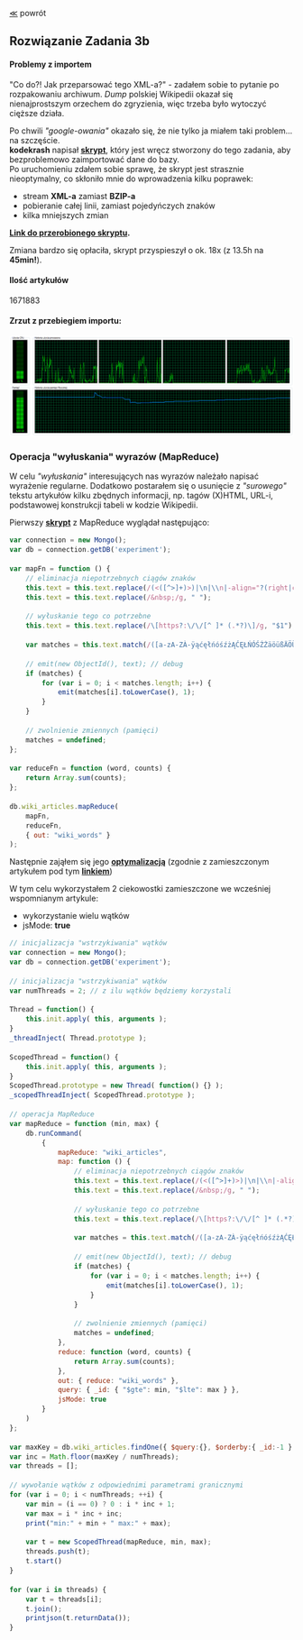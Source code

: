 ﻿[&#8810;](../exercise3.md) powrót

## Rozwiązanie <b>Zadania 3b</b>

#### Problemy z importem

"Co do?! Jak przeparsować tego XML-a?" - zadałem sobie to pytanie po rozpakowaniu archiwum.
<i>Dump</i> polskiej Wikipedii okazał się nienajprostszym orzechem do zgryzienia, więc trzeba było wytoczyć cięższe działa.

Po chwili <i>"google-owania"</i> okazało się, że nie tylko ja miałem taki problem... na szczęście.<br />
<b>kodekrash</b> napisał <b>[skrypt](https://github.com/kodekrash/wikipedia.org-xmldump-mongodb)</b>, który jest wręcz stworzony do tego zadania, aby bezproblemowo zaimportować dane do bazy.<br />
Po uruchomieniu zdałem sobie sprawę, że skrypt jest strasznie nieoptymalny, co skłoniło mnie do wprowadzenia kilku poprawek:
- stream <b>XML-a</b> zamiast <b>BZIP-a</b>
- pobieranie całej linii, zamiast pojedyńczych znaków
- kilka mniejszych zmian

<b>[Link do przerobionego skryptu](./resources/wikipedia.org-xmldump-mongodb.php).</b>

Zmiana bardzo się opłaciła, skrypt przyspieszył o ok. 18x (z 13.5h na <b>45min!</b>).

#### Ilość artykułów

1671883

#### Zrzut z przebiegiem importu:

![Ukradli ss-a!](./resources/wikipedia_import.png "Import danych")

### Operacja "wyłuskania" wyrazów (MapReduce)

W celu <i>"wyłuskania"</i> interesujących nas wyrazów należało napisać wyrażenie regularne.
Dodatkowo postarałem się o usunięcie z <i>"surowego"</i> tekstu artykułów kilku zbędnych informacji, np. tagów (X)HTML, URL-i, podstawowej konstrukcji tabeli w kodzie Wikipedii.

Pierwszy <b>[skrypt](./resources/mapreduce.js)</b> z MapReduce wyglądał następująco:
```javascript
var connection = new Mongo();
var db = connection.getDB('experiment');

var mapFn = function () {
	// eliminacja niepotrzebnych ciągów znaków
	this.text = this.text.replace(/(<([^>]+)>)|\n|\\n|-align="?(right|center|left)"?|class="?wikitable"?|style=".+"|url = http:\/\/.+ |{{Cytuj (książkę|stronę) \||\[\[Plik\:[^\|]+\|/g, "");
	this.text = this.text.replace(/&nbsp;/g, " ");
	
	// wyłuskanie tego co potrzebne
	this.text = this.text.replace(/\[https?:\/\/[^ ]* (.*?)\]/g, "$1");
	
	var matches = this.text.match(/([a-zA-ZÀ-ÿąćęłńóśźżĄĆĘŁŃÓŚŹŻäöüßÄÖÜẞ]+)/g);
	
	// emit(new ObjectId(), text); // debug
	if (matches) {
		for (var i = 0; i < matches.length; i++) {
			emit(matches[i].toLowerCase(), 1);
		}
	}
	
	// zwolnienie zmiennych (pamięci)
	matches = undefined;
};

var reduceFn = function (word, counts) {
	return Array.sum(counts);
};

db.wiki_articles.mapReduce(
	mapFn,
	reduceFn,
	{ out: "wiki_words" }
);
```

Następnie zająłem się jego <b>[optymalizacją](./resources/mapreduce_multithreads.js)</b> (zgodnie z zamieszczonym artykułem pod tym <b>[linkiem](http://edgystuff.tumblr.com/post/54709368492/how-to-speed-up-mongodb-map-reduce-by-20x)</b>)

W tym celu wykorzystałem 2 ciekowostki zamieszczone we wcześniej wspomnianym artykule:
- wykorzystanie wielu wątków
- jsMode: <b>true</b>

```javascript
// inicjalizacja "wstrzykiwania" wątków
var connection = new Mongo();
var db = connection.getDB('experiment');

// inicjalizacja "wstrzykiwania" wątków
var numThreads = 2; // z ilu wątków będziemy korzystali

Thread = function() {
	this.init.apply( this, arguments );
}
_threadInject( Thread.prototype );

ScopedThread = function() {
	this.init.apply( this, arguments );
}
ScopedThread.prototype = new Thread( function() {} );
_scopedThreadInject( ScopedThread.prototype );

// operacja MapReduce
var mapReduce = function (min, max) {
	db.runCommand(
		{
			mapReduce: "wiki_articles",
			map: function () {
				// eliminacja niepotrzebnych ciągów znaków
				this.text = this.text.replace(/(<([^>]+)>)|\n|\\n|-align="?(right|center|left)"?|class="?wikitable"?|style=".+"|url = http:\/\/.+ |{{Cytuj (książkę|stronę) \||\[\[Plik\:[^\|]+\|/g, "");
				this.text = this.text.replace(/&nbsp;/g, " ");
				
				// wyłuskanie tego co potrzebne
				this.text = this.text.replace(/\[https?:\/\/[^ ]* (.*?)\]/g, "$1");
				
				var matches = this.text.match(/([a-zA-ZÀ-ÿąćęłńóśźżĄĆĘŁŃÓŚŹŻäöüßÄÖÜẞ]+)/g);
				
				// emit(new ObjectId(), text); // debug
				if (matches) {
					for (var i = 0; i < matches.length; i++) {
						emit(matches[i].toLowerCase(), 1);
					}
				}
				
				// zwolnienie zmiennych (pamięci)
				matches = undefined;
			},
			reduce: function (word, counts) {
				return Array.sum(counts);
			},
			out: { reduce: "wiki_words" },
			query: { _id: { "$gte": min, "$lte": max } },
			jsMode: true 
		}
	)
};

var maxKey = db.wiki_articles.findOne({ $query:{}, $orderby:{ _id:-1 } })._id;
var inc = Math.floor(maxKey / numThreads);
var threads = [];

// wywołanie wątków z odpowiednimi parametrami granicznymi
for (var i = 0; i < numThreads; ++i) {
	var min = (i == 0) ? 0 : i * inc + 1;
	var max = i * inc + inc;
    print("min:" + min + " max:" + max);
	
    var t = new ScopedThread(mapReduce, min, max);
    threads.push(t);
    t.start()
}

for (var i in threads) {
    var t = threads[i];
    t.join();
    printjson(t.returnData());
}
```